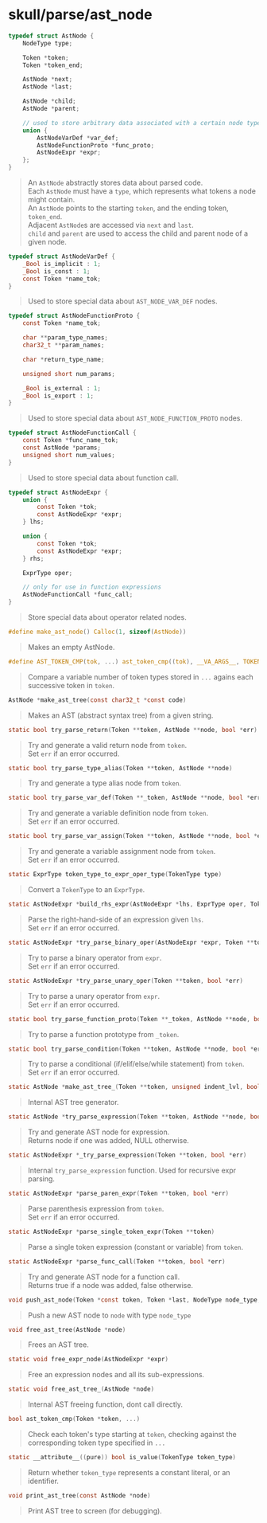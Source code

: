 # skull/parse/ast_node

```c
typedef struct AstNode {
	NodeType type;

	Token *token;
	Token *token_end;

	AstNode *next;
	AstNode *last;

	AstNode *child;
	AstNode *parent;

	// used to store arbitrary data associated with a certain node type
	union {
		AstNodeVarDef *var_def;
		AstNodeFunctionProto *func_proto;
		AstNodeExpr *expr;
	};
}
```

> An `AstNode` abstractly stores data about parsed code.
> \
> Each `AstNode` must have a `type`, which represents what tokens a node might
> contain.
> \
> An `AstNode` points to the starting `token`, and the ending token, `token_end`.
> \
> Adjacent `AstNode`s are accessed via `next` and `last`.
> \
> `child` and `parent` are used to access the child and parent node of a given
> node.

```c
typedef struct AstNodeVarDef {
	_Bool is_implicit : 1;
	_Bool is_const : 1;
	const Token *name_tok;
}
```

> Used to store special data about `AST_NODE_VAR_DEF` nodes.

```c
typedef struct AstNodeFunctionProto {
	const Token *name_tok;

	char **param_type_names;
	char32_t **param_names;

	char *return_type_name;

	unsigned short num_params;

	_Bool is_external : 1;
	_Bool is_export : 1;
}
```

> Used to store special data about `AST_NODE_FUNCTION_PROTO` nodes.

```c
typedef struct AstNodeFunctionCall {
	const Token *func_name_tok;
	const AstNode *params;
	unsigned short num_values;
}
```

> Used to store special data about function call.

```c
typedef struct AstNodeExpr {
	union {
		const Token *tok;
		const AstNodeExpr *expr;
	} lhs;

	union {
		const Token *tok;
		const AstNodeExpr *expr;
	} rhs;

	ExprType oper;

	// only for use in function expressions
	AstNodeFunctionCall *func_call;
}
```

> Store special data about operator related nodes.

```c
#define make_ast_node() Calloc(1, sizeof(AstNode))
```

> Makes an empty AstNode.

```c
#define AST_TOKEN_CMP(tok, ...) ast_token_cmp((tok), __VA_ARGS__, TOKEN_END)
```

> Compare a variable number of token types stored in `...` agains each
> successive token in `token`.

```c
AstNode *make_ast_tree(const char32_t *const code)
```

> Makes an AST (abstract syntax tree) from a given string.

```c
static bool try_parse_return(Token **token, AstNode **node, bool *err)
```

> Try and generate a valid return node from `token`.
> \
> Set `err` if an error occurred.

```c
static bool try_parse_type_alias(Token **token, AstNode **node)
```

> Try and generate a type alias node from `token`.

```c
static bool try_parse_var_def(Token **_token, AstNode **node, bool *err)
```

> Try and generate a variable definition node from `token`.
> \
> Set `err` if an error occurred.

```c
static bool try_parse_var_assign(Token **token, AstNode **node, bool *err)
```

> Try and generate a variable assignment node from `token`.
> \
> Set `err` if an error occurred.

```c
static ExprType token_type_to_expr_oper_type(TokenType type)
```

> Convert a `TokenType` to an `ExprType`.

```c
static AstNodeExpr *build_rhs_expr(AstNodeExpr *lhs, ExprType oper, Token **token, bool *err)
```

> Parse the right-hand-side of an expression given `lhs`.
> \
> Set `err` if an error occurred.

```c
static AstNodeExpr *try_parse_binary_oper(AstNodeExpr *expr, Token **token, bool *err)
```

> Try to parse a binary operator from `expr`.
> \
> Set `err` if an error occurred.

```c
static AstNodeExpr *try_parse_unary_oper(Token **token, bool *err)
```

> Try to parse a unary operator from `expr`.
> \
> Set `err` if an error occurred.

```c
static bool try_parse_function_proto(Token **_token, AstNode **node, bool *err)
```

> Try to parse a function prototype from `_token`.

```c
static bool try_parse_condition(Token **token, AstNode **node, bool *err)
```

> Try to parse a conditional (if/elif/else/while statement) from `token`.
> \
> Set `err` if an error occurred.

```c
static AstNode *make_ast_tree_(Token **token, unsigned indent_lvl, bool *err)
```

> Internal AST tree generator.

```c
static AstNode *try_parse_expression(Token **token, AstNode **node, bool *err)
```

> Try and generate AST node for expression.
> \
> Returns node if one was added, NULL otherwise.

```c
static AstNodeExpr *_try_parse_expression(Token **token, bool *err)
```

> Internal `try_parse_expression` function. Used for recursive expr parsing.

```c
static AstNodeExpr *parse_paren_expr(Token **token, bool *err)
```

> Parse parenthesis expression from `token`.
> \
> Set `err` if an error occurred.

```c
static AstNodeExpr *parse_single_token_expr(Token **token)
```

> Parse a single token expression (constant or variable) from `token`.

```c
static AstNodeExpr *parse_func_call(Token **token, bool *err)
```

> Try and generate AST node for a function call.
> \
> Returns true if a node was added, false otherwise.

```c
void push_ast_node(Token *const token, Token *last, NodeType node_type, AstNode **node)
```

> Push a new AST node to `node` with type `node_type`

```c
void free_ast_tree(AstNode *node)
```

> Frees an AST tree.

```c
static void free_expr_node(AstNodeExpr *expr)
```

> Free an expression nodes and all its sub-expressions.

```c
static void free_ast_tree_(AstNode *node)
```

> Internal AST freeing function, dont call directly.

```c
bool ast_token_cmp(Token *token, ...)
```

> Check each token's type starting at `token`, checking against the
> corresponding token type specified in `...`

```c
static __attribute__((pure)) bool is_value(TokenType token_type)
```

> Return whether `token_type` represents a constant literal, or an identifier.

```c
void print_ast_tree(const AstNode *node)
```

> Print AST tree to screen (for debugging).

